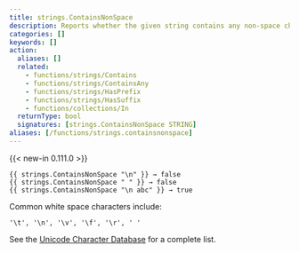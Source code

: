 ```yaml
---
title: strings.ContainsNonSpace
description: Reports whether the given string contains any non-space characters as defined by Unicode’s White Space property.
categories: []
keywords: []
action:
  aliases: []
  related:
    - functions/strings/Contains
    - functions/strings/ContainsAny
    - functions/strings/HasPrefix
    - functions/strings/HasSuffix
    - functions/collections/In
  returnType: bool
  signatures: [strings.ContainsNonSpace STRING]
aliases: [/functions/strings.containsnonspace]
---
```


{{< new-in 0.111.0 >}}

```go-html-template
{{ strings.ContainsNonSpace "\n" }} → false
{{ strings.ContainsNonSpace " " }} → false
{{ strings.ContainsNonSpace "\n abc" }} → true
```

Common white space characters include:

```text
'\t', '\n', '\v', '\f', '\r', ' '
```

See the [Unicode Character Database] for a complete list.

[Unicode Character Database]: https://www.unicode.org/Public/UCD/latest/ucd/PropList.txt
